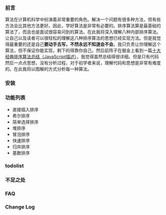 ### 前言
算法在计算机科学中扮演着非常重要的角色。解决一个问题有很多种方法，但有些方法会比其他方法更好。因此，学好算法是非常有必要的。排序算法算是最基础的算法了，而且也是面试很容易问到的算法。在此我将深入理解八种内部排序算法。让自己以及读者可以很轻松的理解这八种排序算法的思想已经实现方法。但是我觉得最重要的还是自己**要动手去写，不然永远不知道会不会**。我只负责让你理解这个算法，但不保证你能实现，剩下的得靠你自己。然后前阵子在掘金上看到一篇[十大经典排序算法总结（JavaScript描述）](https://juejin.im/post/57dcd394a22b9d00610c5ec8)，我觉得虽然总结得很详细。但是只有代码然后一点点思想，没有分析过程，对于初学者来说，理解代码和思想是非常有难度的。在此我将以图解的方式分析每一种算法。
### 安装
### 功能列表

* 直接插入排序
* 希尔排序
* 简单选择排序
* 堆排序
* 冒泡排序
* 快速排序
* 归并排序
* 基数排序

### todolist
### 不足之处
### FAQ
### Change Log
